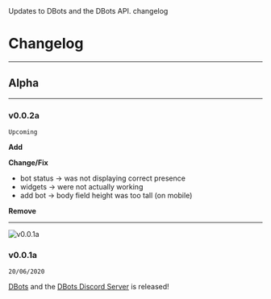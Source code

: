<title>Changelog</title>
<description>Updates to DBots and the DBots API.</description>
<url>changelog</url>

# Changelog

---

## Alpha

---

### v0.0.2a
`Upcoming`

**Add**

**Change/Fix**
- bot status -> was not displaying correct presence
- widgets -> were not actually working
- add bot -> body field height was too tall (on mobile)

**Remove**

---

![v0.0.1a](assets/docs/img/v0.0.1a.png)

### v0.0.1a
`20/06/2020`

[DBots](/) and the [DBots Discord Server](/server) is released!